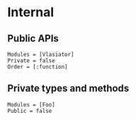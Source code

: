 # Internal

## Public APIs

```@autodocs
Modules = [Vlasiator]
Private = false
Order = [:function]
```

## Private types and methods

```@autodocs
Modules = [Foo]
Public = false
```